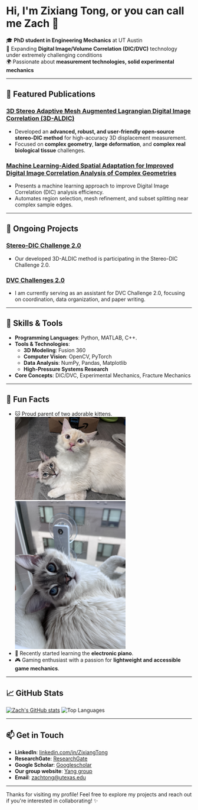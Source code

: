 # Hi, I'm Zixiang Tong, or you can call me Zach 👋

🎓 **PhD student in Engineering Mechanics** at UT Austin  
🧪 Expanding **Digital Image/Volume Correlation (DIC/DVC)** technology under extremely challenging conditions  
🌍 Passionate about **measurement technologies, solid experimental mechanics**   

---

## 🚀 Featured Publications

### [3D Stereo Adaptive Mesh Augmented Lagrangian Digital Image Correlation (3D-ALDIC)](https://www.researchsquare.com/article/rs-5507109/v1)
- Developed an **advanced, robust, and user-friendly open-source stereo-DIC method** for high-accuracy 3D displacement measurement.  
- Focused on **complex geometry**, **large deformation**, and **complex real biological tissue** challenges.

### [Machine Learning-Aided Spatial Adaptation for Improved Digital Image Correlation Analysis of Complex Geometries](https://www.researchsquare.com/article/rs-5566473/v1)
- Presents a machine learning approach to improve Digital Image Correlation (DIC) analysis efficiency.
- Automates region selection, mesh refinement, and subset splitting near complex sample edges.

---

## 🚀 Ongoing Projects

### [Stereo-DIC Challenge 2.0](https://idics.org/challenge/)
- Our developed 3D-ALDIC method is participating in the Stereo-DIC Challenge 2.0.

### [DVC Challenges 2.0](https://idics.org/challenge/)
- I am currently serving as an assistant for DVC Challenge 2.0, focusing on coordination, data organization, and paper writing.


---

## 🔧 Skills & Tools

- **Programming Languages**: Python, MATLAB, C++.  
- **Tools & Technologies**:  
  - **3D Modeling**: Fusion 360  
  - **Computer Vision**: OpenCV, PyTorch  
  - **Data Analysis**: NumPy, Pandas, Matplotlib  
  - **High-Pressure Systems Research**  
- **Core Concepts**: DIC/DVC, Experimental Mechanics, Fracture Mechanics

---

## 🎨 Fun Facts

- 🐱 Proud parent of two adorable kittens.
  <img src="./image/IMG_9302.JPG" alt="描述" width="300">   <img src="./image/IMG_9379.JPG" alt="描述" width="300"> 
- 🎹 Recently started learning the **electronic piano**.  
- 🎮 Gaming enthusiast with a passion for **lightweight and accessible game mechanics**.

---

## 📈 GitHub Stats

[![Zach's GitHub stats](https://github-readme-stats.vercel.app/api?username=zachtong)](https://github.com/zachtong/github-readme-stats)
![Top Languages](https://github-readme-stats.vercel.app/api/top-langs/?username=zixiangtong&layout=compact&theme=radical)

---

## 📫 Get in Touch

- **LinkedIn**: [linkedin.com/in/ZixiangTong](https://www.linkedin.com/in/zixiang-tong-0606ba29a/)
- **ResearchGate**: [ResearchGate](https://www.researchgate.net/profile/Zixiang-Tong)
- **Google Scholar**: [Googlescholar](https://scholar.google.com/citations?user=6xlr4lsAAAAJ&hl=zh-CN&authuser=1)
- **Our group website**: [Yang group](https://sites.utexas.edu/yang/)
- **Email**: zachtong@utexas.edu

---

Thanks for visiting my profile! Feel free to explore my projects and reach out if you're interested in collaborating! ✨

